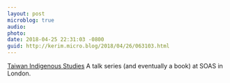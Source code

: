 ```yaml
---
layout: post
microblog: true
audio: 
photo: 
date: 2018-04-25 22:31:03 -0800
guid: http://kerim.micro.blog/2018/04/26/063103.html
---
```

[Taiwan Indigenous Studies](https://www.soas.ac.uk/taiwanstudies/indigenous-studies/) A talk series (and eventually a book) at SOAS in London. 
